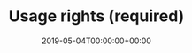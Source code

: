 ---
title: 'Usage rights (required)'
field: 'dcterms.license'
slug: 'dcterms-license'
description: 'A legal document giving official permission to do something with the resource.'
required: True
vocabulary: 'dcterms-license.txt'
date: '2019-05-04T00:00:00+00:00'
---